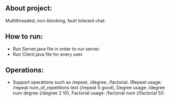 ## About project:
Multithreaded, non-blocking, fault tolerant chat. 

## How to run:
*  Run Server.java file in order to run server.
*  Run Client.java file for every user.

## Operations:
* Support operations such as /repeat, /degree, /factorial. (Repeat usage: /repeat num_of_repetitions text (/repeat 5 good), Degree usage: /degree num degree (/degree 2 10), Factorial usage: /factorial num (/factorial 5))
